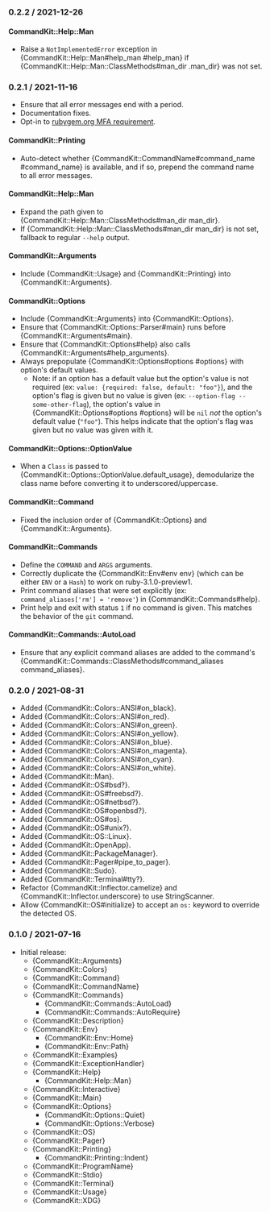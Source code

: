 ### 0.2.2 / 2021-12-26

#### CommandKit::Help::Man

* Raise a `NotImplementedError` exception in {CommandKit::Help::Man#help_man
  #help_man} if {CommandKit::Help::Man::ClassMethods#man_dir .man_dir} was not
  set.

### 0.2.1 / 2021-11-16

* Ensure that all error messages end with a period.
* Documentation fixes.
* Opt-in to [rubygem.org MFA requirement](https://guides.rubygems.org/mfa-requirement-opt-in/).

#### CommandKit::Printing

* Auto-detect whether {CommandKit::CommandName#command_name #command_name} is
  available, and if so, prepend the command name to all error messages.

#### CommandKit::Help::Man

* Expand the path given to
  {CommandKit::Help::Man::ClassMethods#man_dir man_dir}.
* If {CommandKit::Help::Man::ClassMethods#man_dir man_dir} is not set, fallback
  to regular `--help` output.

#### CommandKit::Arguments

* Include {CommandKit::Usage} and {CommandKit::Printing} into
  {CommandKit::Arguments}.

#### CommandKit::Options

* Include {CommandKit::Arguments} into {CommandKit::Options}.
* Ensure that {CommandKit::Options::Parser#main} runs before
  {CommandKit::Arguments#main}.
* Ensure that {CommandKit::Options#help} also calls
  {CommandKit::Arguments#help_arguments}.
* Always prepopulate {CommandKit::Options#options #options} with option's
  default values.
  * Note: if an option has a default value but the option's value is not
    required (ex: `value: {required: false, default: "foo"}`), and the option's
    flag is given but no value is given (ex: `--option-flag --some-other-flag`),
    the option's value in {CommandKit::Options#options #options} will be `nil`
    _not_ the option's default value (`"foo"`). This helps indicate that the
    option's flag was given but no value was given with it.

#### CommandKit::Options::OptionValue

* When a `Class` is passed to {CommandKit::Options::OptionValue.default_usage},
  demodularize the class name before converting it to underscored/uppercase.

#### CommandKit::Command

* Fixed the inclusion order of {CommandKit::Options} and
  {CommandKit::Arguments}.

#### CommandKit::Commands

* Define the `COMMAND` and `ARGS` arguments.
* Correctly duplicate the {CommandKit::Env#env env} (which can be either `ENV`
  or a `Hash`) to work on ruby-3.1.0-preview1.
* Print command aliases that were set explicitly
  (ex: `command_aliases['rm'] = 'remove'`) in {CommandKit::Commands#help}.
* Print help and exit with status `1` if no command is given. This matches the
  behavior of the `git` command.

#### CommandKit::Commands::AutoLoad

* Ensure that any explicit command aliases are added to the command's
  {CommandKit::Commands::ClassMethods#command_aliases command_aliases}.

### 0.2.0 / 2021-08-31

* Added {CommandKit::Colors::ANSI#on_black}.
* Added {CommandKit::Colors::ANSI#on_red}.
* Added {CommandKit::Colors::ANSI#on_green}.
* Added {CommandKit::Colors::ANSI#on_yellow}.
* Added {CommandKit::Colors::ANSI#on_blue}.
* Added {CommandKit::Colors::ANSI#on_magenta}.
* Added {CommandKit::Colors::ANSI#on_cyan}.
* Added {CommandKit::Colors::ANSI#on_white}.
* Added {CommandKit::Man}.
* Added {CommandKit::OS#bsd?}.
* Added {CommandKit::OS#freebsd?}.
* Added {CommandKit::OS#netbsd?}.
* Added {CommandKit::OS#openbsd?}.
* Added {CommandKit::OS#os}.
* Added {CommandKit::OS#unix?}.
* Added {CommandKit::OS::Linux}.
* Added {CommandKit::OpenApp}.
* Added {CommandKit::PackageManager}.
* Added {CommandKit::Pager#pipe_to_pager}.
* Added {CommandKit::Sudo}.
* Added {CommandKit::Terminal#tty?}.
* Refactor {CommandKit::Inflector.camelize} and
  {CommandKit::Inflector.underscore} to use StringScanner.
* Allow {CommandKit::OS#initialize} to accept an `os:` keyword to override the
  detected OS.

### 0.1.0 / 2021-07-16

* Initial release:
  * {CommandKit::Arguments}
  * {CommandKit::Colors}
  * {CommandKit::Command}
  * {CommandKit::CommandName}
  * {CommandKit::Commands}
    * {CommandKit::Commands::AutoLoad}
    * {CommandKit::Commands::AutoRequire}
  * {CommandKit::Description}
  * {CommandKit::Env}
    * {CommandKit::Env::Home}
    * {CommandKit::Env::Path}
  * {CommandKit::Examples}
  * {CommandKit::ExceptionHandler}
  * {CommandKit::Help}
    * {CommandKit::Help::Man}
  * {CommandKit::Interactive}
  * {CommandKit::Main}
  * {CommandKit::Options}
    * {CommandKit::Options::Quiet}
    * {CommandKit::Options::Verbose}
  * {CommandKit::OS}
  * {CommandKit::Pager}
  * {CommandKit::Printing}
    * {CommandKit::Printing::Indent}
  * {CommandKit::ProgramName}
  * {CommandKit::Stdio}
  * {CommandKit::Terminal}
  * {CommandKit::Usage}
  * {CommandKit::XDG}

